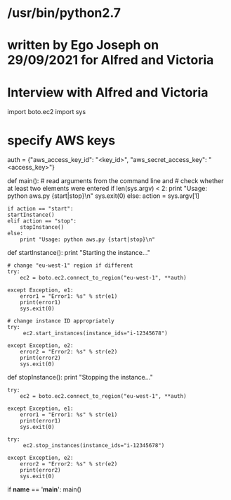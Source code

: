 # /usr/bin/python2.7
# written by Ego Joseph  on 29/09/2021 for Alfred and Victoria
# Interview with Alfred and Victoria

import boto.ec2
import sys

# specify AWS keys
auth = {"aws_access_key_id": "<key_id>", "aws_secret_access_key": "<access_key>"}

def main():
    # read arguments from the command line and 
    # check whether at least two elements were entered
    if len(sys.argv) < 2:
	print "Usage: python aws.py {start|stop}\n"
	sys.exit(0)
    else:
	action = sys.argv[1] 

    if action == "start":
	startInstance()
    elif action == "stop":
    	stopInstance()
    else:
    	print "Usage: python aws.py {start|stop}\n"

def startInstance():
    print "Starting the instance..."

    # change "eu-west-1" region if different
    try:
        ec2 = boto.ec2.connect_to_region("eu-west-1", **auth)

    except Exception, e1:
        error1 = "Error1: %s" % str(e1)
        print(error1)
        sys.exit(0)

    # change instance ID appropriately  
    try:
         ec2.start_instances(instance_ids="i-12345678")

    except Exception, e2:
        error2 = "Error2: %s" % str(e2)
        print(error2)
        sys.exit(0)

def stopInstance():
    print "Stopping the instance..."

    try:
        ec2 = boto.ec2.connect_to_region("eu-west-1", **auth)

    except Exception, e1:
        error1 = "Error1: %s" % str(e1)
        print(error1)
        sys.exit(0)

    try:
         ec2.stop_instances(instance_ids="i-12345678")

    except Exception, e2:
        error2 = "Error2: %s" % str(e2)
        print(error2)
        sys.exit(0)

if __name__ == '__main__':
    main()
